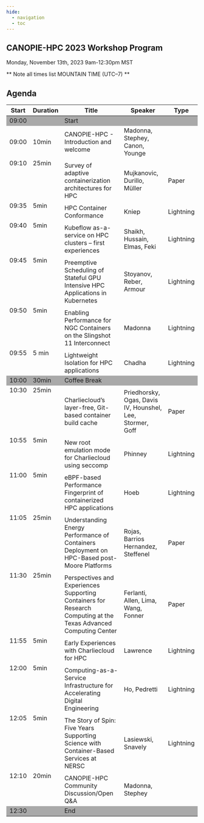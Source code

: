```yaml
---
hide:
  - navigation
  - toc
---
```


## CANOPIE-HPC 2023 Workshop Program
Monday, November 13th, 2023
9am-12:30pm MST

** Note all times list MOUNTAIN TIME (UTC–7) **

## Agenda

<table>
<thead>
  <tr>
    <th>Start</th>
    <th>Duration</th>
    <th>Title</th>
    <th>Speaker</th>
    <th>Type</th>
  </tr>
</thead>
<tbody>
    <tr style="background-color:#A9A9A9">
        <td>09:00</td>
        <td></td>
        <td>Start</td>
        <td colspan="2"></td>
    </tr>
    <tr>
        <td>09:00</td>
        <td>10min</td>
        <td>CANOPIE-HPC - Introduction and welcome</td>
        <td>Madonna, Stephey, Canon, Younge</td>
        <td></td>
    </tr>
    <tr>
        <td style="vertical-align:top" rowspan="2">09:10</td>
        <td style="vertical-align:top" rowspan="2">25min</td>
        <td colspan="4"></td>
    </tr>
    <tr>
        <td>Survey of adaptive containerization architectures for HPC</td>
        <td>Mujkanovic, Durillo, Müller</td>
        <td>Paper</td>
    </tr>
    <tr>
        <td style="vertical-align:top" rowspan="2">09:35</td>
        <td style="vertical-align:top" rowspan="2">5min</td>
        <td colspan="4"></td>
    </tr>
    <tr>
        <td>HPC Container Conformance</td>
        <td>Kniep</td>
        <td>Lightning</td>
    </tr>
 <tr>
        <td style="vertical-align:top" rowspan="2">09:40</td>
        <td style="vertical-align:top" rowspan="2">5min</td>
        <td colspan="4"></td>
    </tr>
    <tr>
        <td>Kubeflow as-a-service on HPC clusters – first experiences</td>
        <td>Shaikh, Hussain, Elmas, Feki</td>
        <td>Lightning</td>
    </tr>
 <tr>
        <td style="vertical-align:top" rowspan="2">09:45</td>
        <td style="vertical-align:top" rowspan="2">5min</td>
        <td colspan="4"></td>
    </tr>
    <tr>
        <td>Preemptive Scheduling of Stateful GPU Intensive HPC Applications in Kubernetes</td>
        <td>Stoyanov, Reber, Armour</td>
        <td>Lightning</td>
    </tr>
 <tr>
        <td style="vertical-align:top" rowspan="2">09:50</td>
        <td style="vertical-align:top" rowspan="2">5min</td>
        <td colspan="4"></td>
    </tr>
    <tr>
        <td>Enabling Performance for NGC Containers on the Slingshot 11 Interconnect</td>
        <td>Madonna</td>
        <td>Lightning</td>
    </tr>
  <tr>
        <td style="vertical-align:top" rowspan="2">09:55</td>
        <td style="vertical-align:top" rowspan="2">5 min</td>
        <td colspan="4"></td>
    </tr>
    <tr>
        <td>Lightweight Isolation for HPC applications</td>
        <td>Chadha</td>
        <td>Lightning</td>
    </tr>
    <tr style="background-color:#A9A9A9">
        <td>10:00</td>
        <td>30min</td>
        <td colspan="3">Coffee Break</td>
    </tr>

 <tr>
        <td style="vertical-align:top" rowspan="2">10:30</td>
        <td style="vertical-align:top" rowspan="2">25min</td>
        <td colspan="4"></td>
    </tr>
    <tr>
        <td>Charliecloud’s layer-free, Git-based container build cache</td>
        <td>Priedhorsky, Ogas, Davis IV, Hounshel, Lee, Stormer, Goff</td>
        <td>Paper</td>
    </tr>
 <tr>
        <td style="vertical-align:top" rowspan="2">10:55</td>
        <td style="vertical-align:top" rowspan="2">5min</td>
        <td colspan="4"></td>
    </tr>
    <tr>
        <td>New root emulation mode for Charliecloud using seccomp</td>
        <td>Phinney</td>
        <td>Lightning</td>
    </tr>
 <tr>
        <td style="vertical-align:top" rowspan="2">11:00</td>
        <td style="vertical-align:top" rowspan="2">5min</td>
        <td colspan="4"></td>
    </tr>
    <tr>
        <td>eBPF-based Performance Fingerprint of containerized HPC applications</td>
        <td>Hoeb</td>
        <td>Lightning</td>
    </tr>
 <tr>
        <td style="vertical-align:top" rowspan="2">11:05</td>
        <td style="vertical-align:top" rowspan="2">25min</td>
        <td colspan="4"></td>
    </tr>
    <tr>
        <td>Understanding Energy Performance of Containers Deployment on HPC-Based post-Moore Platforms</td>
        <td>Rojas, Barrios Hernandez, Steffenel</td>
        <td>Paper</td>
    </tr>
 <tr>
        <td style="vertical-align:top" rowspan="2">11:30</td>
        <td style="vertical-align:top" rowspan="2">25min</td>
        <td colspan="4"></td>
    </tr>
    <tr>
        <td>Perspectives and Experiences Supporting Containers for Research Computing at the Texas Advanced Computing Center</td>
        <td>Ferlanti, Allen, Lima, Wang, Fonner</td>
        <td>Paper</td>
    </tr>
 <tr>
        <td style="vertical-align:top" rowspan="2">11:55</td>
        <td style="vertical-align:top" rowspan="2">5min</td>
        <td colspan="4"></td>
    </tr>
    <tr>
        <td>Early Experiences with Charliecloud for HPC</td>
        <td>Lawrence</td>
        <td>Lightning</td>
    </tr>
        <td style="vertical-align:top" rowspan="2">12:00</td>
        <td style="vertical-align:top" rowspan="2">5min</td>
        <td colspan="4"></td>
    </tr>
    <tr>
        <td>Computing-as-a-Service Infrastructure for Accelerating Digital Engineering</td>
        <td>Ho, Pedretti</td>
        <td>Lightning</td>
    </tr>
        <td style="vertical-align:top" rowspan="2">12:05</td>
        <td style="vertical-align:top" rowspan="2">5min</td>
        <td colspan="4"></td>
    </tr>
    <tr>
        <td>The Story of Spin: Five Years Supporting Science with Container-Based Services at NERSC</td>
        <td>Lasiewski, Snavely</td>
        <td>Lightning</td>
    </tr>
        <td style="vertical-align:top" rowspan="2">12:10</td>
        <td style="vertical-align:top" rowspan="2">20min</td>
        <td colspan="4"></td>
    </tr>
    <tr>
        <td>CANOPIE-HPC Community Discussion/Open Q&A</td>
        <td>Madonna, Stephey</td>
        <td></td>
    </tr>
    <tr style="background-color:#A9A9A9">
        <td>12:30</td>
        <td></td>
        <td colspan="3">End</td>
    </tr>
</tbody>
